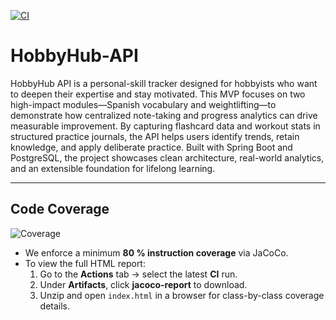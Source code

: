 [![CI](https://github.com/andremunay/HobbyHub-API/actions/workflows/ci.yml/badge.svg)](https://github.com/andremunay/HobbyHub-API/actions/workflows/ci.yml)

# HobbyHub-API

HobbyHub API is a personal-skill tracker designed for hobbyists who want to deepen their expertise and stay motivated. This MVP focuses on two high-impact modules—Spanish vocabulary and weightlifting—to demonstrate how centralized note-taking and progress analytics can drive measurable improvement. By capturing flashcard data and workout stats in structured practice journals, the API helps users identify trends, retain knowledge, and apply deliberate practice. Built with Spring Boot and PostgreSQL, the project showcases clean architecture, real-world analytics, and an extensible foundation for lifelong learning.

---

## Code Coverage

![Coverage](https://img.shields.io/github/actions/workflow/status/andremunay/HobbyHub-API/ci.yml?label=coverage&style=flat)

- We enforce a minimum **80 % instruction coverage** via JaCoCo.  
- To view the full HTML report:
  1. Go to the **Actions** tab → select the latest **CI** run.  
  2. Under **Artifacts**, click **jacoco-report** to download.  
  3. Unzip and open `index.html` in a browser for class-by-class coverage details.
